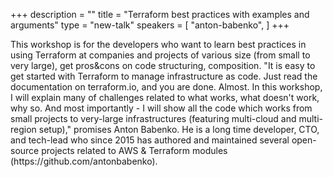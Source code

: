 +++
description = ""
title = "Terraform best practices with examples and arguments"
type = "new-talk"
speakers = [
        "anton-babenko",
]
+++
<p>This workshop is for the developers who want to learn best practices in using Terraform at companies and projects of various size (from small to very large), get pros&cons on code structuring, composition. "It is easy to get started with Terraform to manage infrastructure as code. Just read the documentation on terraform.io, and you are done. Almost. In this workshop, I will explain many of challenges related to what works, what doesn't work, why so. And most importantly - I will show all the code which works from small projects to very-large infrastructures (featuring multi-cloud and multi-region setup)," promises Anton Babenko. He is a long time developer, CTO, and tech-lead who since 2015 has authored and maintained several open-source projects related to AWS & Terraform modules (https://github.com/antonbabenko).</p>